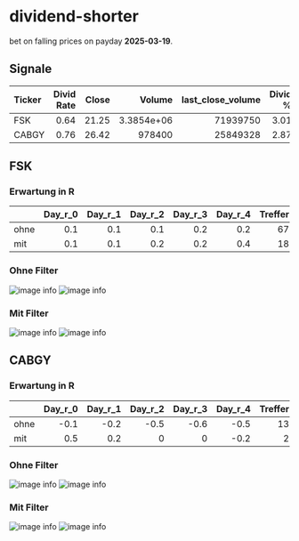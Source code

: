 # dividend-shorter

bet on falling prices on payday **2025-03-19**.

## Signale

| Ticker   |   Divid Rate |   Close |          Volume |   last_close_volume |   Divid % | 5_Days_pos   | above_SMA_50   |
|:---------|-------------:|--------:|----------------:|--------------------:|----------:|:-------------|:---------------|
| FSK      |         0.64 |   21.25 |      3.3854e+06 |            71939750 |      3.01 | False        | False          |
| CABGY    |         0.76 |   26.42 | 978400          |            25849328 |      2.87 | True         | True           |

## FSK

### Erwartung in R
|      |   Day_r_0 |   Day_r_1 |   Day_r_2 |   Day_r_3 |   Day_r_4 |   Treffer |
|:-----|----------:|----------:|----------:|----------:|----------:|----------:|
| ohne |       0.1 |       0.1 |       0.1 |       0.2 |       0.2 |        67 |
| mit  |       0.1 |       0.1 |       0.2 |       0.2 |       0.4 |        18 |

### Ohne Filter
![image info](./data/FSK_box_all.png)
![image info](./data/FSK_median_all.png)

### Mit Filter
![image info](./data/FSK_box_filtered.png)
![image info](./data/FSK_median_filtered.png)

## CABGY

### Erwartung in R
|      |   Day_r_0 |   Day_r_1 |   Day_r_2 |   Day_r_3 |   Day_r_4 |   Treffer |
|:-----|----------:|----------:|----------:|----------:|----------:|----------:|
| ohne |      -0.1 |      -0.2 |      -0.5 |      -0.6 |      -0.5 |        13 |
| mit  |       0.5 |       0.2 |       0   |       0   |      -0.2 |         2 |

### Ohne Filter
![image info](./data/CABGY_box_all.png)
![image info](./data/CABGY_median_all.png)

### Mit Filter
![image info](./data/CABGY_box_filtered.png)
![image info](./data/CABGY_median_filtered.png)

